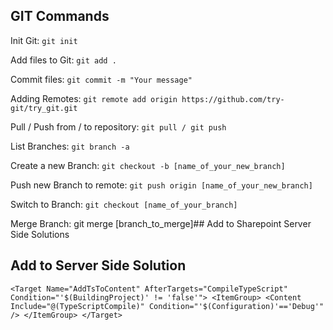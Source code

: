 ## GIT Commands

Init Git: `git init`

Add files to Git: `git add .`

Commit files: `git commit -m "Your message"` 

Adding Remotes: `git remote add origin https://github.com/try-git/try_git.git`

Pull / Push from / to repository: `git pull / git push` 

List Branches: `git branch -a` 

Create a new Branch: `git checkout -b [name_of_your_new_branch]`

Push new Branch to remote: `git push origin [name_of_your_new_branch]`

Switch to Branch: `git checkout [name_of_your_branch]`

Merge Branch: git merge [branch_to_merge]## Add to Sharepoint Server Side Solutions

## Add to Server Side Solution

`<Target Name="AddTsToContent" AfterTargets="CompileTypeScript" Condition="'$(BuildingProject)' != 'false'">
  <ItemGroup>
      <Content Include="@(TypeScriptCompile)" Condition="'$(Configuration)'=='Debug'" />
  </ItemGroup>
</Target>`
